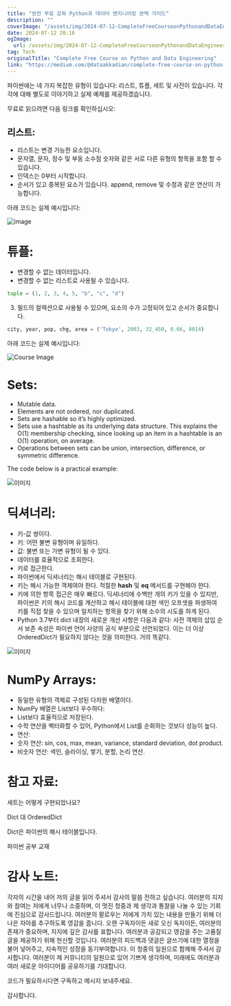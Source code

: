 ```yaml
---
title: "완전 무료 강좌 Python과 데이터 엔지니어링 완벽 가이드"
description: ""
coverImage: "/assets/img/2024-07-12-CompleteFreeCourseonPythonandDataEngineering_0.png"
date: 2024-07-12 20:16
ogImage: 
  url: /assets/img/2024-07-12-CompleteFreeCourseonPythonandDataEngineering_0.png
tag: Tech
originalTitle: "Complete Free Course on Python and Data Engineering"
link: "https://medium.com/@dataakkadian/complete-free-course-on-python-and-data-engineering-716bb9c94417"
---
```



파이썬에는 네 가지 복잡한 유형이 있습니다: 리스트, 튜플, 세트 및 사전이 있습니다. 각각에 대해 별도로 이야기하고 실제 예제를 제공하겠습니다.

무료로 읽으려면 다음 링크를 확인하십시오:

## 리스트:

- 리스트는 변경 가능한 요소입니다.
- 문자열, 문자, 정수 및 부동 소수점 숫자와 같은 서로 다른 유형의 항목을 포함 할 수 있습니다.
- 인덱스는 0부터 시작합니다.
- 순서가 있고 중복된 요소가 있습니다. append, remove 및 수정과 같은 연산이 가능합니다.

<div class="content-ad"></div>

아래 코드는 실제 예시입니다:


![image](/assets/img/2024-07-12-CompleteFreeCourseonPythonandDataEngineering_0.png)


# 튜플:

- 변경할 수 없는 데이터입니다.
- 변경할 수 없는 리스트로 사용될 수 있습니다.

<div class="content-ad"></div>

```python
tuple = (1, 2, 3, 4, 5, "b", "c", "d")
```

3. 필드의 컬렉션으로 사용될 수 있으며, 요소의 수가 고정되어 있고 순서가 중요합니다.

```python
city, year, pop, chg, area = ('Tokyo', 2003, 32_450, 0.66, 8014)
```

아래 코드는 실제 예시입니다:

<div class="content-ad"></div>


![Course Image](/assets/img/2024-07-12-CompleteFreeCourseonPythonandDataEngineering_1.png)

# Sets:

- Mutable data.
- Elements are not ordered, nor duplicated.
- Sets are hashable so it’s highly optimized.
- Sets use a hashtable as its underlying data structure. This explains the O(1) membership checking, since looking up an item in a hashtable is an O(1) operation, on average.
- Operations between sets can be union, intersection, difference, or symmetric difference.

The code below is a practical example:


<div class="content-ad"></div>


![이미지](/assets/img/2024-07-12-CompleteFreeCourseonPythonandDataEngineering_2.png)

# 딕셔너리:

- 키-값 쌍이다.
- 키: 어떤 불변 유형이며 유일하다.
- 값: 불변 또는 가변 유형이 될 수 있다.
- 데이터를 효율적으로 조회한다.
- 키로 접근한다.
- 파이썬에서 딕셔너리는 해시 테이블로 구현된다.
- 키는 해시 가능한 객체여야 한다. 적절한 __hash__ 및 __eq__ 메서드를 구현해야 한다.
- 키에 의한 항목 접근은 매우 빠르다. 딕셔너리에 수백만 개의 키가 있을 수 있지만, 파이썬은 키의 해시 코드를 계산하고 해시 테이블에 대한 색인 오프셋을 파생하여 키를 직접 찾을 수 있으며 일치하는 항목을 찾기 위해 소수의 시도를 하게 된다.
- Python 3.7부터 dict 내장의 새로운 개선 사항은 다음과 같다: 사전 객체의 삽입 순서 보존 속성은 파이썬 언어 사양의 공식 부분으로 선언되었다. 이는 더 이상 OrderedDict가 필요하지 않다는 것을 의미한다. 거의 똑같다.

![이미지](/assets/img/2024-07-12-CompleteFreeCourseonPythonandDataEngineering_3.png)


<div class="content-ad"></div>

# NumPy Arrays:

- 동일한 유형의 객체로 구성된 다차원 배열이다.
- NumPy 배열은 List보다 우수하다:
- List보다 효율적으로 저장된다.
- 수학 연산을 벡터화할 수 있어, Python에서 List를 순회하는 것보다 성능이 높다.
- 연산:
- 숫자 연산: sin, cos, max, mean, variance, standard deviation, dot product.
- 비숫자 연산: 색인, 슬라이싱, 쌓기, 분할, 논리 연산.

# 참고 자료:

세트는 어떻게 구현되었나요?

<div class="content-ad"></div>

Dict 대 OrderedDict

Dict은 파이썬의 해시 테이블입니다.

파이썬 공부 교재

# 감사 노트:

<div class="content-ad"></div>

각자의 시간을 내어 저의 글을 읽어 주셔서 감사의 말씀 전하고 싶습니다. 여러분의 지지와 참여는 저에게 너무나 소중하며, 이 멋진 청중과 제 생각과 통찰을 나눌 수 있는 기회에 진심으로 감사드립니다. 여러분의 팔로우는 저에게 가치 있는 내용을 만들기 위해 더 나은 자아를 추구하도록 영감을 줍니다. 오랜 구독자이든 새로 오신 독자이든, 여러분의 존재가 중요하며, 지지에 깊은 감사를 표합니다. 여러분과 공감되고 영감을 주는 고품질 글을 제공하기 위해 헌신할 것입니다. 여러분의 피드백과 댓글은 글쓰기에 대한 열정을 불어 넣어주고, 지속적인 성장을 동기부여합니다. 이 청중의 일원으로 함께해 주셔서 감사합니다. 여러분이 제 커뮤니티의 일원으로 있어 기쁘게 생각하며, 미래에도 여러분과 여러 새로운 아이디어를 공유하기를 기대합니다.

코드가 필요하시다면 구독하고 메시지 보내주세요.

감사합니다.